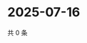 # 2025-07-16

共 0 条

<!-- BEGIN ZHIHUVIDEO -->
<!-- 最后更新时间 Wed Jul 16 2025 02:17:35 GMT+0800 (China Standard Time) -->

<!-- END ZHIHUVIDEO -->
